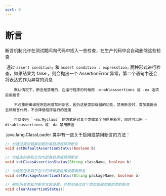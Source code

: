 ```yaml
---
sort: 9
---
```


# 断言

​	断言机制允许在测试期间向代码中插入一些检查，在生产代码中会自动删除这些检查

​	通过 `assert condition;` 和 `assert condition : expresstion;`  两种形式进行检查，如果结果为 false ，则会抛出一个 AssertionError 异常，第二个语句中还会将表达式作为异常的消息

```note
	默认情况下，断言是禁用的，在运行程序的时候用 -enableassertions 或 -ea 选项启用断言
```

```tip
	不必重新编译程序启用或禁用断言，因为这是类加载器的功能，禁用断言时，类加载器会去除断言代码，不会降低程序运行的速度
```

```tip
	可以使用 `-ea:Myclass` 的方式是对某个类或某个包启用断言，同时可以用 -disableassertions 或 -da 禁用断言
```

​	java.lang.ClassLoader 类中有一些关于启用或禁用断言的方法：

```java
// 为通过类加载器加载的类启用或禁用断言
void setDefaultAssertionStatus(boolean b)

// 为给定的类和它的内部类启用或禁用断言
void setClassAssertionStatus(String className, boolean b)

// 为给定包及其子包中的所有类启用或禁用断言
void setPackageAssertionStatus(String packageName, boolean b)

// 删除所有类和包断言状态设置，并禁用通过这个类加载器加载的类的断言
void clearAssertionStatus()
```

